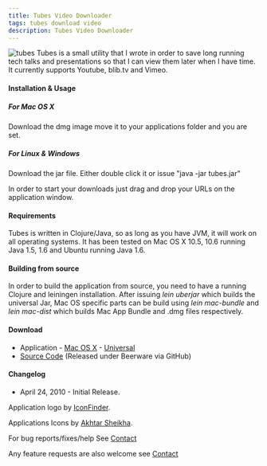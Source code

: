 ```yaml
---
title: Tubes Video Downloader
tags: tubes download video
description: Tubes Video Downloader
---
```


![tubes](images/tubes/tubes256.png "tubes") Tubes is a small utility
 that I wrote in order to save long running tech talks and presentations
 so that I can view them later when I have time. It currently supports
 Youtube, blib.tv and Vimeo.

#### Installation & Usage

##### For Mac OS X

 Download the dmg image move it to your applications folder and you are
 set.

##### For Linux & Windows

 Download the jar file. Either double click it or issue "java -jar
 tubes.jar"

In order to start your downloads just drag and drop your URLs on the
application window.

#### Requirements

Tubes is written in Clojure/Java, so as long as you have JVM, it
will work on all operating systems. It has been tested on Mac OS X
10.5, 10.6 running Java 1.5, 1.6 and Ubuntu running Java 1.6.

#### Building from source

In order to build the application from source, you need to have a
running Clojure and leiningen installation. After issuing *lein uberjar*
which builds the universal Jar, Mac OS specific parts can be build using
*lein mac-bundle* and *lein mac-dist* which builds Mac App Bundle and
.dmg files respectively.

#### Download
 - Application - 
[Mac OS
X](http://cloud.github.com/downloads/nakkaya/tubes/Tubes.dmg) - 
[Universal](http://cloud.github.com/downloads/nakkaya/tubes/tubes-standalone.jar)
 - [Source Code](http://github.com/nakkaya/tubes/tree/master) 
(Released under Beerware via GitHub)

#### Changelog
 - April 24, 2010 - Initial Release.

Application logo by
[IconFinder](http://www.iconfinder.com/icondetails/41285/128/).

Applications Icons by [Akhtar
Sheikha](http://www.iconfinder.com/icondetails/37079/48/).

For bug reports/fixes/help See [Contact](/contact.markdown)

Any feature requests are also welcome see [Contact](/contact.markdown)

